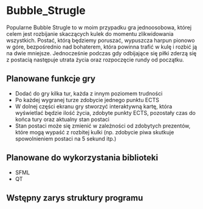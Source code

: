 # Bubble_Strugle

Popularne Bubble Strugle to w moim przypadku gra jednoosobowa, której celem jest rozbijanie skaczących kulek do momentu zlikwidowania wszystkich.  Postać, którą będziemy poruszać, wypuszcza harpun pionowo w góre, bezpośrednio nad bohaterem, która powinna trafić w kulę i rozbić ją na dwie mniejsze. Jednocześnie podczas gdy odbijające się piłki zderzą się z postacią następuje utrata życia oraz rozpoczęcie rundy od początku.

## Planowane funkcje gry
* Dodać do gry kilka tur, każda z innym poziomem trudności
* Po każdej wygranej turze zdobycie jednego punktu ECTS
* W dolnej części ekranu gry stworzyć interaktywną kartę, która wyświetlać będzie ilość życia, zdobyte punkty ECTS, pozostały czas do końca tury oraz aktualny stan postaci
* Stan postaci może się zmienić w zależności od zdobytych prezentów, które mogą wypaść z rozbitej kulki (np. zdobycie piwa skutkuje spowolnieniem postaci na 5 sekund itp.)

## Planowane do wykorzystania biblioteki
* SFML
* QT

## Wstępny zarys struktury programu
